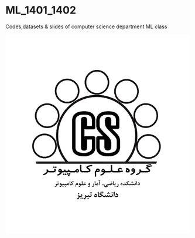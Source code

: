 # ML_1401_1402
Codes,datasets & slides of computer science department ML class 
<p align="center"><img src="https://github.com/ParhamHasani/ML_1401_1402/blob/main/start1.png"></p>

